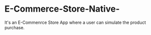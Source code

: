 # E-Commerce-Store-Native-
It's an E-Commenrce Store App where a user can simulate the product purchase.
